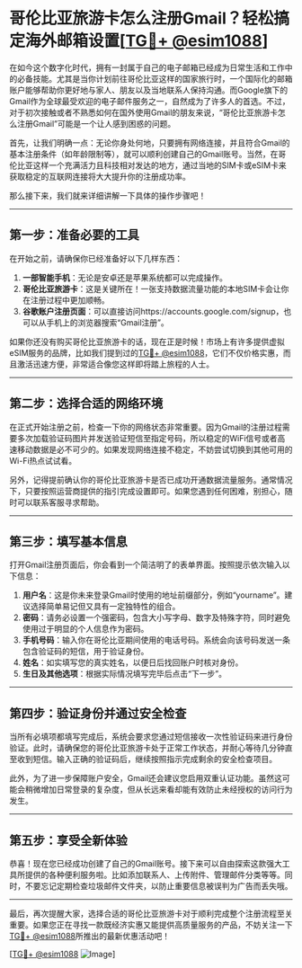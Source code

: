# 哥伦比亚旅游卡怎么注册Gmail？轻松搞定海外邮箱设置[[TG💪+ @esim1088](https://t.me/s/esim1088)]

在如今这个数字化时代，拥有一封属于自己的电子邮箱已经成为日常生活和工作中的必备技能。尤其是当你计划前往哥伦比亚这样的国家旅行时，一个国际化的邮箱账户能够帮助你更好地与家人、朋友以及当地联系人保持沟通。而Google旗下的Gmail作为全球最受欢迎的电子邮件服务之一，自然成为了许多人的首选。不过，对于初次接触或者不熟悉如何在国外使用Gmail的朋友来说，“哥伦比亚旅游卡怎么注册Gmail”可能是一个让人感到困惑的问题。

首先，让我们明确一点：无论你身处何地，只要拥有网络连接，并且符合Gmail的基本注册条件（如年龄限制等），就可以顺利创建自己的Gmail账号。当然，在哥伦比亚这样一个充满活力且科技相对发达的地方，通过当地的SIM卡或eSIM卡来获取稳定的互联网连接将大大提升你的注册成功率。

那么接下来，我们就来详细讲解一下具体的操作步骤吧！

---

## 第一步：准备必要的工具

在开始之前，请确保你已经准备好以下几样东西：
1. **一部智能手机**：无论是安卓还是苹果系统都可以完成操作。
2. **哥伦比亚旅游卡**：这是关键所在！一张支持数据流量功能的本地SIM卡会让你在注册过程中更加顺畅。
3. **谷歌账户注册页面**：可以直接访问https://accounts.google.com/signup，也可以从手机上的浏览器搜索“Gmail注册”。

如果你还没有购买哥伦比亚旅游卡的话，现在正是时候！市场上有许多提供虚拟eSIM服务的品牌，比如我们提到过的[TG💪+ @esim1088](https://t.me/s/esim1088)，它们不仅价格实惠，而且激活迅速方便，非常适合像您这样即将踏上旅程的人士。

---

## 第二步：选择合适的网络环境

在正式开始注册之前，检查一下你的网络状态非常重要。因为Gmail的注册过程需要多次加载验证码图片并发送验证短信至指定号码，所以稳定的WiFi信号或者高速移动数据是必不可少的。如果发现网络连接不稳定，不妨尝试切换到其他可用的Wi-Fi热点试试看。

另外，记得提前确认你的哥伦比亚旅游卡是否已成功开通数据流量服务。通常情况下，只要按照运营商提供的指引完成设置即可。如果您遇到任何困难，别担心，随时可以联系客服寻求帮助。

---

## 第三步：填写基本信息

打开Gmail注册页面后，你会看到一个简洁明了的表单界面。按照提示依次输入以下信息：

1. **用户名**：这是你未来登录Gmail时使用的地址前缀部分，例如“yourname”。建议选择简单易记但又具有一定独特性的组合。
2. **密码**：请务必设置一个强密码，包含大小写字母、数字及特殊字符，同时避免使用过于明显的个人信息作为密码。
3. **手机号码**：输入你在哥伦比亚期间使用的电话号码。系统会向该号码发送一条包含验证码的短信，用于验证身份。
4. **姓名**：如实填写您的真实姓名，以便日后找回账户时核对身份。
5. **生日及其他选项**：根据实际情况填写完毕后点击“下一步”。

---

## 第四步：验证身份并通过安全检查

当所有必填项都填写完成后，系统会要求您通过短信接收一次性验证码来进行身份验证。此时，请确保您的哥伦比亚旅游卡处于正常工作状态，并耐心等待几分钟直至收到短信。输入正确的验证码后，继续按照指示完成剩余的安全检查项目。

此外，为了进一步保障账户安全，Gmail还会建议您启用双重认证功能。虽然这可能会稍微增加日常登录的复杂度，但从长远来看却能有效防止未经授权的访问行为发生。

---

## 第五步：享受全新体验

恭喜！现在您已经成功创建了自己的Gmail账号。接下来可以自由探索这款强大工具所提供的各种便利服务啦。比如添加联系人、上传附件、管理邮件分类等等。同时，不要忘记定期检查垃圾邮件文件夹，以防止重要信息被误判为广告而丢失哦。

---

最后，再次提醒大家，选择合适的哥伦比亚旅游卡对于顺利完成整个注册流程至关重要。如果您正在寻找一款既经济实惠又能提供高质量服务的产品，不妨关注一下[TG💪+ @esim1088](https://t.me/s/esim1088)所推出的最新优惠活动吧！

[[TG💪+ @esim1088](https://t.me/s/esim1088) ![Image](https://i.postimg.cc/4NQfJmqS/Snipaste-2025-05-13-00-14-12.png)]